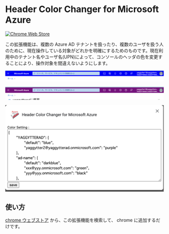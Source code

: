 # Header Color Changer for Microsoft Azure

[![Chrome Web Store](https://img.shields.io/chrome-web-store/v/fcmdelifjhbcemnjepepimpbmeemackg.svg)](https://chrome.google.com/webstore/detail/header-color-changer-for/fcmdelifjhbcemnjepepimpbmeemackg?utm_source=github)

この拡張機能は、複数の Azure AD テナントを扱ったり、複数のユーザを扱う人のために、現在操作している対象がどれかを明確にするためのものです。現在利用中のテナント名やユーザ名(UPN)によって、コンソールのヘッダの色を変更することにより、操作対象を間違えないようにします。

![1.png](screenshots/1.png)

![2.png](screenshots/2.png)

![options.png](screenshots/options.png)

## 使い方

[chrome ウェブストア](https://chrome.google.com/webstore/detail/header-color-changer-for/fcmdelifjhbcemnjepepimpbmeemackg?utm_source=github) から、この拡張機能を検索して、 chrome に追加するだけです。
